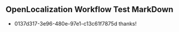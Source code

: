 ## OpenLocalization Workflow Test MarkDown
* 0137d317-3e96-480e-97e1-c13c61f7875d 
thanks!<!--HONumber=Mar16_HO2-->
